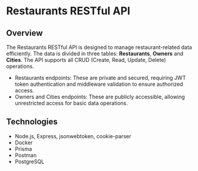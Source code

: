# Restaurants RESTful API

## Overview
The Restaurants RESTful API is designed to manage restaurant-related data efficiently. The data is divided in three tables: **Restaurants**, **Owners** and **Cities**. The API supports all CRUD (Create, Read, Update, Delete) operations.

* Restaurants endpoints: These are private and secured, requiring JWT token authentication and middleware validation to ensure authorized access.
* Owners and Cities endpoints: These are publicly accessible, allowing unrestricted access for basic data operations.

## Technologies
* Node.js, Express, jsonwebtoken, cookie-parser
* Docker
* Prisma
* Postman
* PostgreSQL
